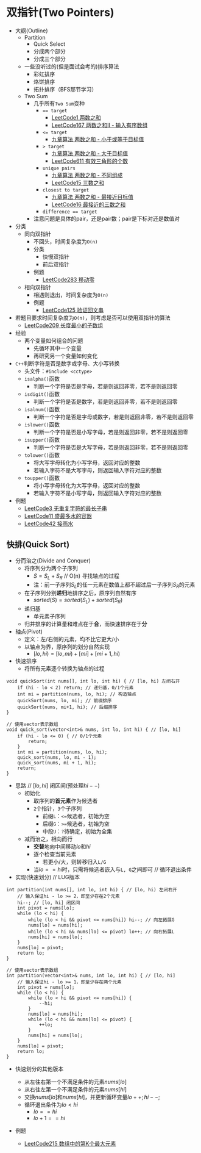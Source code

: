 # 双指针(Two Pointers)

* 大纲(Outline)
  * Partition
    * Quick Select
    * 分成两个部分
    * 分成三个部分
  * 一些没听过的(但是面试会考的)排序算法
    * 彩虹排序
    * 烙饼排序
    * 拓扑排序（BFS那节学习）
  * Two Sum
    * 几乎所有`Two Sum`变种
      * `== target`
        * [LeetCode1 两数之和](https://leetcode.cn/problems/two-sum/)
        * [LeetCode167 两数之和II - 输入有序数组](https://leetcode.cn/problems/two-sum-ii-input-array-is-sorted/)
      * `<= target`
        * [九章算法 两数之和 - 小于或等于目标值](https://www.jiuzhang.com/solutions/two-sum-less-than-or-equal-to-target/)
      * `> target`
        * [九章算法 两数之和 - 大于目标值](https://www.jiuzhang.com/solutions/two-sum-greater-than-target/)
        * [LeetCode611 有效三角形的个数](https://leetcode.cn/problems/valid-triangle-number/)
      * `unique pairs`
        * [九章算法 两数之和 - 不同组成](https://www.jiuzhang.com/solutions/two-sum-unique-pairs/)
        * [LeetCode15 三数之和](https://leetcode.cn/problems/3sum/)
      * `closest to target`
        * [九章算法 两数之和 - 最接近目标值](https://www.jiuzhang.com/solutions/two-sum-closest/)
        * [LeetCode16 最接近的三数之和](https://leetcode.cn/problems/3sum-closest/)
      * `difference == target`
    * 注意问题是具体的pair，还是pair数；pair是下标对还是数值对
* 分类
  * 同向双指针
    * 不回头，时间复杂度为`O(n)`
    * 分类
      * 快慢双指针
      * 前后双指针
    * 例题
      * [LeetCode283 移动零](https://leetcode.cn/problems/move-zeroes/)
  * 相向双指针
    * 相遇则退出，时间复杂度为`O(n)`
    * 例题
      * [LeetCode125 验证回文串](https://leetcode.cn/problems/valid-palindrome/)
* 若题目要求时间复杂度为`O(n)`，则考虑是否可以使用双指针的算法
  * [LeetCode209 长度最小的子数组](https://leetcode.cn/problems/minimum-size-subarray-sum/)
* 经验
  * 两个变量如何组合的问题
    * 先循环其中一个变量
    * 再研究另一个变量如何变化
* `C++`判断字符是否是数字或字母、大小写转换
  * 头文件：`#include <cctype>`
  * `isalpha()`函数
    * 判断一个字符是否是字母，若是则返回非零，若不是则返回零
  * `isdigit()`函数
    * 判断一个字符是否是数字，若是则返回非零，若不是则返回零
  * `isalnum()`函数
    * 判断一个字符是否是字母或数字，若是则返回非零，若不是则返回零
  * `islower()`函数
    * 判断一个字符是否是小写字母，若是则返回非零，若不是则返回零
  * `isupper()`函数
    * 判断一个字符是否是大写字母，若是则返回非零，若不是则返回零
  * `tolower()`函数
    * 将大写字母转化为小写字母，返回对应的整数
    * 若输入字符不是大写字母，则返回输入字符对应的整数
  * `toupper()`函数
    * 将小写字母转化为大写字母，返回对应的整数
    * 若输入字符不是小写字母，则返回输入字符对应的整数
* 例题
  * [LeetCode3 无重复字符的最长子串](https://leetcode.cn/problems/longest-substring-without-repeating-characters/)
  * [LeetCode11 盛最多水的容器](https://leetcode.cn/problems/container-with-most-water/)
  * [LeetCode42 接雨水](https://leetcode.cn/problems/trapping-rain-water/)


## 快排(Quick Sort)
* 分而治之(Divide and Conquer)
  * 将序列分为两个子序列
    * $S = S_L + S_R$ // O(n) 寻找轴点的过程
    * 注：前一子序列$S_L$的任一元素在数值上都不超过后一子序列$S_R$的元素
  * 在子序列分别**递归**地排序之后，原序列自然有序
    * $sorted(S) = sorted(S_L) + sorted(S_R)$
  * 递归基
    * 单元素子序列
  * 归并排序的计算量和难点在于**合**，而快速排序在于**分**
* 轴点(Pivot)
  * 定义：左/右侧的元素，均不比它更大/小
  * 以轴点为界，原序列的划分自然实现
    * $[lo, hi) = [lo, mi) + [mi] + [mi+1, hi)$
* 快速排序
  * 将所有元素逐个转换为轴点的过程
```
void quickSort(int nums[], int lo, int hi) { // [lo, hi) 左闭右开
    if (hi - lo < 2) return; // 递归基，0/1个元素
    int mi = partition(nums, lo, hi); // 构造轴点
    quickSort(nums, lo, mi); // 前缀排序
    quickSort(nums, mi+1, hi); // 后缀排序
}

// 使用vector表示数组
void quick_sort(vector<int>& nums, int lo, int hi) { // [lo, hi]
    if (hi - lo <= 0) { // 0/1个元素
        return;
    }
    int mi = partition(nums, lo, hi);
    quick_sort(nums, lo, mi - 1);
    quick_sort(nums, mi + 1, hi);
    return;
}
```
* 思路 // $[lo, hi]$ 闭区间(预处理$hi--$)
  * 初始化
    * 取序列的**首元素**作为候选者
    * `2`个指针，`3`个子序列
      * 前缀`L`：`<=`候选者，初始为空
      * 后缀`G`：`>=`候选者，初始为空
      * 中段`U`：`?`待确定，初始为全集
  * 减而治之，相向而行
    * **交替**地向中间移动$lo$和$hi$
    * 逐个检查当前元素
      * 若更小/大，则转移归入`L/G`
    * 当$lo==hi$时，只需将候选者嵌入与`L, G`之间即可 // 循环退出条件
* 实现(快速划分) // LUG版本
```
int partition(int nums[], int lo, int hi) { // [lo, hi) 左闭右开
    // 输入保证hi - lo >= 2，即至少存在2个元素
    hi--; // [lo, hi] 闭区间
    int pivot = nums[lo];
    while (lo < hi) {
        while (lo < hi && pivot <= nums[hi]) hi--; // 向左拓展G
        nums[lo] = nums[hi];
        while (lo < hi && nums[lo] <= pivot) lo++; // 向右拓展L
        nums[hi] = nums[lo];
    }
    nums[lo] = pivot;
    return lo;
}

// 使用vector表示数组
int partition(vector<int>& nums, int lo, int hi) { // [lo, hi]
    // 输入保证hi - lo >= 1，即至少存在两个元素
    int pivot = nums[lo];
    while (lo < hi) {
        while (lo < hi && pivot <= nums[hi]) {
            --hi;
        }
        nums[lo] = nums[hi];
        while (lo < hi && nums[lo] <= pivot) {
            ++lo;
        }
        nums[hi] = nums[lo];
    }
    nums[lo] = pivot;
    return lo;
}
```
* 快速划分的其他版本
  * 从左往右第一个不满足条件的元素$nums[lo]$
  * 从右往左第一个不满足条件的元素$nums[hi]$
  * 交换$nums[lo]$和$nums[hi]$，并更新循环变量$lo++; hi--;$
  * 循环退出条件为$lo < hi$
    * $lo == hi$
    * $lo + 1 == hi$

* 例题
  * [LeetCode215 数组中的第K个最大元素](https://leetcode.cn/problems/kth-largest-element-in-an-array/)

